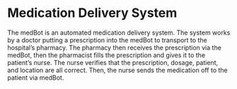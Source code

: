 # Medication Delivery System
The medBot is an automated medication delivery system. The system works by a doctor putting a prescription into the medBot to transport to the hospital’s pharmacy. The pharmacy then receives the prescription via the medBot, then the pharmacist fills the prescription and gives it to the patient’s nurse. The nurse verifies that the prescription, dosage, patient, and location are all correct. Then, the nurse sends the medication off to the patient via medBot.

